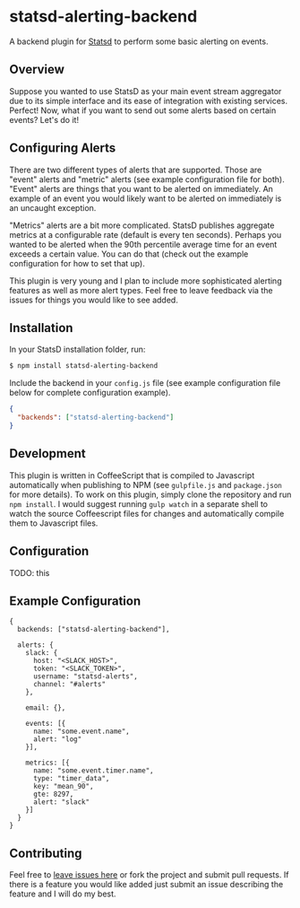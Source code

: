 statsd-alerting-backend
======================

A backend plugin for [Statsd](https://github.com/etsy/statsd/) to perform some
basic alerting on events.

## Overview

Suppose you wanted to use StatsD as your main event stream aggregator due
to its simple interface and its ease of integration with existing services.
Perfect! Now, what if you want to send out some alerts based on certain events?
Let's do it!

## Configuring Alerts

There are two different types of alerts that are supported. Those are "event" alerts
and "metric" alerts (see example configuration file for both). "Event" alerts are
things that you want to be alerted on immediately. An example of an event you would
likely want to be alerted on immediately is an uncaught exception.

"Metrics" alerts are a bit more complicated. StatsD publishes aggregate metrics at
a configurable rate (default is every ten seconds). Perhaps you wanted to be alerted
when the 90th percentile average time for an event exceeds a certain value. You can
do that (check out the example configuration for how to set that up).

This plugin is very young and I plan to include more sophisticated alerting features
as well as more alert types. Feel free to leave feedback via the issues for things
you would like to see added.

## Installation

In your StatsD installation folder, run:

```bash
$ npm install statsd-alerting-backend
```

Include the backend in your `config.js` file (see example configuration file below
for complete configuration example).

```json
{
  "backends": ["statsd-alerting-backend"]
}
```

## Development

This plugin is written in CoffeeScript that is compiled to Javascript automatically
when publishing to NPM (see `gulpfile.js` and `package.json` for more details). To
work on this plugin, simply clone the repository and run `npm install`. I would suggest
running `gulp watch` in a separate shell to watch the source Coffeescript files for
changes and automatically compile them to Javascript files.

## Configuration

TODO: this

## Example Configuration

```
{
  backends: ["statsd-alerting-backend"],

  alerts: {
    slack: {
      host: "<SLACK_HOST>",
      token: "<SLACK_TOKEN>",
      username: "statsd-alerts",
      channel: "#alerts"
    },

    email: {},

    events: [{
      name: "some.event.name",
      alert: "log"
    }],

    metrics: [{
      name: "some.event.timer.name",
      type: "timer_data",
      key: "mean_90",
      gte: 8297,
      alert: "slack"
    }]
  }
}
```

## Contributing

Feel free to [leave issues here](https://github.com/joshgummersall/statsd-alerting-backend/issues)
or fork the project and submit pull requests. If there is a feature you would like added
just submit an issue describing the feature and I will do my best.

